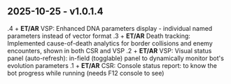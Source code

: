 ## 2025-10-25 - v1.0.1.4  
.4 + **ET/AR** VSP: Enhanced DNA parameters display - individual named parameters instead of vector format
.3 + **ET/AR** Death tracking: Implemented cause-of-death analytics for border collisions and enemy encounters, shown in both CSR and VSP
.2 + **ET/AR** VSP: Visual status panel (auto-refresh): in-field (togglable) panel to dynamically monitor bot's evolution parameters
.1 + **ET/AR** CSR: Console status report: to know the bot progress while running (needs F12 console to see)
